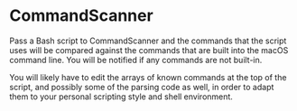 # CommandScanner
Pass a Bash script to CommandScanner and the commands that the script uses will be compared against the commands that are built into the macOS command line. You will be notified if any commands are not built-in.

You will likely have to edit the arrays of known commands at the top of the script, and possibly some of the parsing code as well, in order to adapt them to your personal scripting style and shell environment.